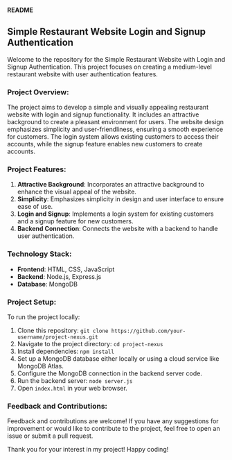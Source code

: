 **README**

## Simple Restaurant Website Login and Signup Authentication

Welcome to the repository for the Simple Restaurant Website with Login and Signup Authentication. This project focuses on creating a medium-level restaurant website with user authentication features.

### Project Overview:

The project aims to develop a simple and visually appealing restaurant website with login and signup functionality. It includes an attractive background to create a pleasant environment for users. The website design emphasizes simplicity and user-friendliness, ensuring a smooth experience for customers. The login system allows existing customers to access their accounts, while the signup feature enables new customers to create accounts.

### Project Features:

1. **Attractive Background**: Incorporates an attractive background to enhance the visual appeal of the website.
2. **Simplicity**: Emphasizes simplicity in design and user interface to ensure ease of use.
3. **Login and Signup**: Implements a login system for existing customers and a signup feature for new customers.
4. **Backend Connection**: Connects the website with a backend to handle user authentication.

### Technology Stack:

- **Frontend**: HTML, CSS, JavaScript
- **Backend**: Node.js, Express.js
- **Database**: MongoDB

### Project Setup:

To run the project locally:

1. Clone this repository: `git clone https://github.com/your-username/project-nexus.git`
2. Navigate to the project directory: `cd project-nexus`
3. Install dependencies: `npm install`
4. Set up a MongoDB database either locally or using a cloud service like MongoDB Atlas.
5. Configure the MongoDB connection in the backend server code.
6. Run the backend server: `node server.js`
7. Open `index.html` in your web browser.

### Feedback and Contributions:

Feedback and contributions are welcome! If you have any suggestions for improvement or would like to contribute to the project, feel free to open an issue or submit a pull request.

Thank you for your interest in my project! Happy coding!
